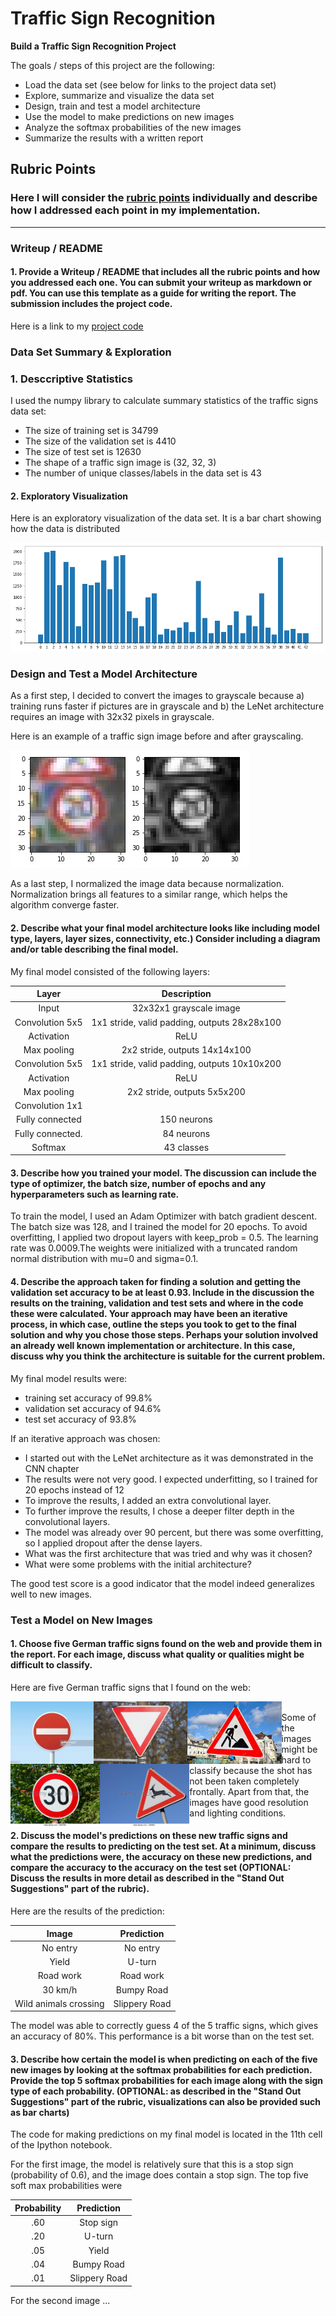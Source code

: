 # **Traffic Sign Recognition** 


**Build a Traffic Sign Recognition Project**

The goals / steps of this project are the following:
* Load the data set (see below for links to the project data set)
* Explore, summarize and visualize the data set
* Design, train and test a model architecture
* Use the model to make predictions on new images
* Analyze the softmax probabilities of the new images
* Summarize the results with a written report


[//]: # (Image References)

[image1]: ./examples/training_labels_distribution.png "Distribution of labels in training data set"
[image2]: ./examples/grayscale_example.jpg "Grayscaling"
[image3]: ./new_signs/im1.jpeg "No entry"
[image4]: ./new_signs/im2.jpg "Yield"
[image5]: ./new_signs/im3.jpeg "Road work"
[image6]: ./new_signs/im4.jpeg "Speed limit 30km/h"
[image7]: ./new_signs/im5.jpeg "Wild animals crossing"


## Rubric Points
### Here I will consider the [rubric points](https://review.udacity.com/#!/rubrics/481/view) individually and describe how I addressed each point in my implementation.  

---
### Writeup / README

#### 1. Provide a Writeup / README that includes all the rubric points and how you addressed each one. You can submit your writeup as markdown or pdf. You can use this template as a guide for writing the report. The submission includes the project code.

Here is a link to my [project code](https://github.com/julia-kraus/CarND-Traffic-Sign-Classifier-Project/blob/master/Traffic_Sign_Classifier.ipynb)

### Data Set Summary & Exploration

### 1. Desccriptive Statistics

I used the numpy library to calculate summary statistics of the traffic
signs data set:

* The size of training set is 34799
* The size of the validation set is 4410
* The size of test set is 12630
* The shape of a traffic sign image is (32, 32, 3)
* The number of unique classes/labels in the data set is 43

#### 2. Exploratory Visualization

Here is an exploratory visualization of the data set. It is a bar chart showing how the data is distributed 

![alt text][image1]

### Design and Test a Model Architecture


As a first step, I decided to convert the images to grayscale because a) training runs faster if pictures are in grayscale and b) the LeNet architecture requires an image with 32x32 pixels in grayscale.

Here is an example of a traffic sign image before and after grayscaling.

![alt text][image2]

As a last step, I normalized the image data because normalization. Normalization brings all features to a similar range, which helps the algorithm converge faster. 


#### 2. Describe what your final model architecture looks like including model type, layers, layer sizes, connectivity, etc.) Consider including a diagram and/or table describing the final model.

My final model consisted of the following layers:

| Layer         		      |     Description	        					                 | 
|:---------------------:|:---------------------------------------------:| 
| Input         		      | 32x32x1 grayscale image   							             | 
| Convolution 5x5      	| 1x1 stride, valid padding, outputs 28x28x100 	|
| Activation					       |	ReLU								                                  |
| Max pooling	      	   | 2x2 stride,  outputs 14x14x100 				           |
| Convolution 5x5	      | 1x1 stride, valid padding, outputs 10x10x200  |
| Activation            | ReLU                                          |
| Max pooling           | 2x2 stride, outputs 5x5x200                   |
| Convolution 1x1       | 
| Fully connected		     | 150 neurons                          									|
| Fully connected.      | 84 neurons                                    |
| Softmax				           | 43 classes        									                   |

 


#### 3. Describe how you trained your model. The discussion can include the type of optimizer, the batch size, number of epochs and any hyperparameters such as learning rate.

To train the model, I used an Adam Optimizer with batch gradient descent. The batch size was 128, and I trained the model for 20 epochs. To avoid overfitting, I applied two dropout layers with keep_prob = 0.5. The learning rate was 0.0009.The weights were initialized with a truncated random normal distribution with mu=0 and sigma=0.1.

#### 4. Describe the approach taken for finding a solution and getting the validation set accuracy to be at least 0.93. Include in the discussion the results on the training, validation and test sets and where in the code these were calculated. Your approach may have been an iterative process, in which case, outline the steps you took to get to the final solution and why you chose those steps. Perhaps your solution involved an already well known implementation or architecture. In this case, discuss why you think the architecture is suitable for the current problem.

My final model results were:
* training set accuracy of 99.8%
* validation set accuracy of 94.6%
* test set accuracy of 93.8%


If an iterative approach was chosen:
* I started out with the LeNet architecture as it was demonstrated in the CNN chapter
* The results were not very good. I expected underfitting, so I trained for 20 epochs instead of 12
* To improve the results, I added an extra convolutional layer. 
* To further improve the results, I chose a deeper filter depth in the convolutional layers. 
* The model was already over 90 percent, but there was some overfitting, so I applied dropout after the dense layers. 
* What was the first architecture that was tried and why was it chosen?
* What were some problems with the initial architecture?

The good test score is a good indicator that the model indeed generalizes well to new images.
 

### Test a Model on New Images

#### 1. Choose five German traffic signs found on the web and provide them in the report. For each image, discuss what quality or qualities might be difficult to classify.

Here are five German traffic signs that I found on the web:

<a href="url"><img src="./new_signs/im1.jpeg" align="left" height="100" ></a>
<a href="url"><img src="./new_signs/im2.jpg" align="left" height="100" ></a>
<a href="url"><img src="./new_signs/im3.jpeg" align="left" height="100" ></a>
<a href="url"><img src="./new_signs/im4.jpeg" align="left" height="100" ></a>
<a href="url"><img src="./new_signs/im5.jpeg" align="left" height="100" ></a>

<br>
Some of the images might be hard to classify because the shot has not been taken completely frontally. Apart from that, the images have good resolution and lighting conditions.

#### 2. Discuss the model's predictions on these new traffic signs and compare the results to predicting on the test set. At a minimum, discuss what the predictions were, the accuracy on these new predictions, and compare the accuracy to the accuracy on the test set (OPTIONAL: Discuss the results in more detail as described in the "Stand Out Suggestions" part of the rubric).

Here are the results of the prediction:

| Image			                |     Prediction	        					| 
|:-----------------------:|:---------------------------------------------:| 
| No entry      		        | No entry   									        | 
| Yield     			           | U-turn 										|
| Road work					          | Road work											|
| 30 km/h	      		        | Bumpy Road					 				|
| Wild animals crossing			| Slippery Road      							|


The model was able to correctly guess 4 of the 5 traffic signs, which gives an accuracy of 80%. This performance is a bit worse than on the test set. 

#### 3. Describe how certain the model is when predicting on each of the five new images by looking at the softmax probabilities for each prediction. Provide the top 5 softmax probabilities for each image along with the sign type of each probability. (OPTIONAL: as described in the "Stand Out Suggestions" part of the rubric, visualizations can also be provided such as bar charts)

The code for making predictions on my final model is located in the 11th cell of the Ipython notebook.

For the first image, the model is relatively sure that this is a stop sign (probability of 0.6), and the image does contain a stop sign. The top five soft max probabilities were

| Probability         	|     Prediction	        					| 
|:---------------------:|:---------------------------------------------:| 
| .60         			| Stop sign   									| 
| .20     				| U-turn 										|
| .05					| Yield											|
| .04	      			| Bumpy Road					 				|
| .01				    | Slippery Road      							|


For the second image ... 



